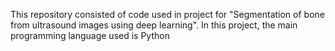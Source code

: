 This repository consisted of code used in project for "Segmentation of bone from ultrasound images using deep learning". In this project, the main programming language used is Python 
